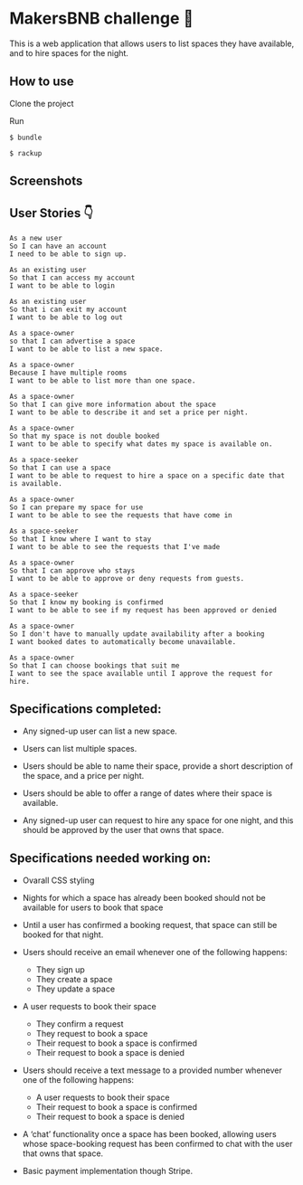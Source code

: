 # MakersBNB challenge :house_with_garden:

This is a web application that allows users to list spaces they have available, and to hire spaces for the night.

## How to use

Clone the project

Run 

```
$ bundle
```
```
$ rackup
```

## Screenshots

[](public/img/home_page.png)
[](public/img/login_page)

## User Stories :point_down:

```
As a new user
So I can have an account
I need to be able to sign up.
```
```
As an existing user
So that I can access my account
I want to be able to login
```
```
As an existing user
So that i can exit my account
I want to be able to log out
```
```
As a space-owner
so that I can advertise a space
I want to be able to list a new space.
```
```
As a space-owner
Because I have multiple rooms
I want to be able to list more than one space.
```
```
As a space-owner
So that I can give more information about the space
I want to be able to describe it and set a price per night.
```
```
As a space-owner
So that my space is not double booked
I want to be able to specify what dates my space is available on.
```
```
As a space-seeker
So that I can use a space
I want to be able to request to hire a space on a specific date that is available.
```
```
As a space-owner
So I can prepare my space for use
I want to be able to see the requests that have come in
```
```
As a space-seeker
So that I know where I want to stay
I want to be able to see the requests that I've made
```
```
As a space-owner
So that I can approve who stays
I want to be able to approve or deny requests from guests.
```
```
As a space-seeker
So that I know my booking is confirmed
I want to be able to see if my request has been approved or denied
```
```
As a space-owner
So I don't have to manually update availability after a booking
I want booked dates to automatically become unavailable.
```
```
As a space-owner
So that I can choose bookings that suit me
I want to see the space available until I approve the request for hire.
```

## Specifications completed:

* Any signed-up user can list a new space.

* Users can list multiple spaces.

* Users should be able to name their space, provide a short description of the space, and a price per night.

* Users should be able to offer a range of dates where their space is available.

* Any signed-up user can request to hire any space for one night, and this should be approved by the user that owns that space.

## Specifications needed working on:

* Ovarall CSS styling

* Nights for which a space has already been booked should not be available for users to book that space

* Until a user has confirmed a booking request, that space can still be booked for that night.

* Users should receive an email whenever one of the following happens:
	- They sign up
	- They create a space
	- They update a space

* A user requests to book their space
	- They confirm a request
	- They request to book a space
	- Their request to book a space is confirmed
	- Their request to book a space is denied

* Users should receive a text message to a provided number whenever one of the following happens:
	- A user requests to book their space
	- Their request to book a space is confirmed
	- Their request to book a space is denied

* A ‘chat’ functionality once a space has been booked, allowing users whose space-booking request has been confirmed to chat with the user that owns that space.

* Basic payment implementation though Stripe.
